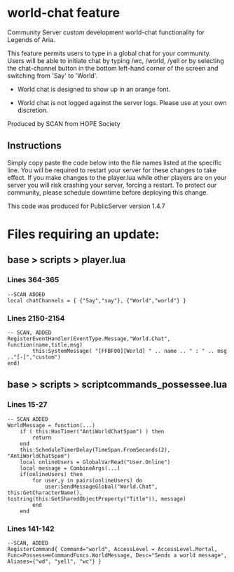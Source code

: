 # world-chat feature
Community Server custom development world-chat functionality for Legends of Aria.

This feature permits users to type in a global chat for your community.  Users will be able to initiate chat by typing /wc, /world, /yell or by selecting the chat-channel button in the bottom left-hand corner of the screen and switching from 'Say' to 'World'.

- World chat is designed to show up in an orange font.

- World chat is not logged against the server logs.  Please use at your own discretion.

Produced by SCAN from HOPE Society

## Instructions

Simply copy paste the code below into the file names listed at the specific line.  You will be required to restart your server for these changes to take effect.  If you make changes to the player.lua while other players are on your server you will risk crashing your server, forcing a restart.  To protect our community, please schedule downtime before deploying this change.

This code was produced for PublicServer version 1.4.7




# Files requiring an update:

## base > scripts > player.lua

### Lines 364-365

    --SCAN ADDED
    local chatChannels = { {"Say","say"}, {"World","world"} } 


### Lines 2150-2154

    -- SCAN, ADDED
    RegisterEventHandler(EventType.Message,"World.Chat",
    function(name,title,msg)
            this:SystemMessage( "[FFBF00][World] " .. name .. " : " .. msg .."[-]","custom")  
    end)


## base > scripts > scriptcommands_possessee.lua

### Lines 15-27

    -- SCAN ADDED
    WorldMessage = function(...)  
        if ( this:HasTimer("AntiWorldChatSpam") ) then      
            return            
        end        
        this:ScheduleTimerDelay(TimeSpan.FromSeconds(2), "AntiWorldChatSpam")        
        local onlineUsers = GlobalVarRead("User.Online")        
        local message = CombineArgs(...)        
        if(onlineUsers) then        
            for user,y in pairs(onlineUsers) do                        
                user:SendMessageGlobal("World.Chat", this:GetCharacterName(), tostring(this:GetSharedObjectProperty("Title")), message)                          
            end            
        end

### Lines 141-142

    --SCAN, ADDED
    RegisterCommand{ Command="world", AccessLevel = AccessLevel.Mortal, Func=PossesseeCommandFuncs.WorldMessage, Desc="Sends a world message", Aliases={"wd", "yell", "wc"} } 

